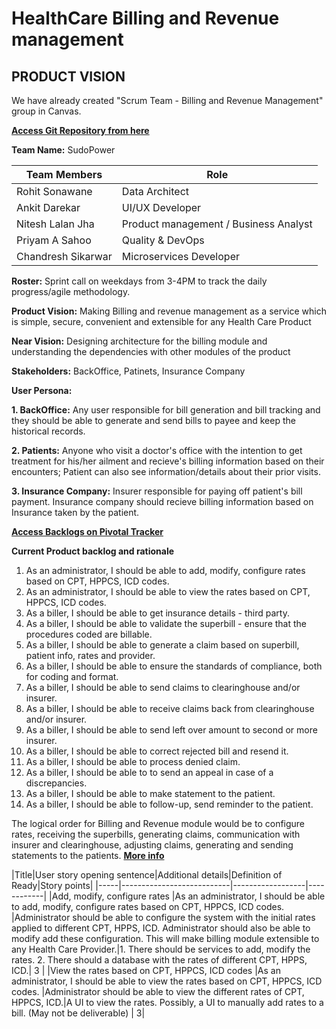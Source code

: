 # HealthCare Billing and Revenue management
## PRODUCT VISION

We have already created "Scrum Team - Billing and Revenue Management" group in Canvas.

**[Access Git Repository from here](https://github.com/rohit-njit/HealthCare---Billing-and-Revenue-management/)**

**Team Name:** SudoPower

|Team Members         |Role                                    |
|---------------------|----------------------------------------|
|Rohit Sonawane       |Data Architect                          |
|Ankit Darekar        |UI/UX Developer                         |
|Nitesh Lalan Jha     |Product management / Business Analyst   |
|Priyam A Sahoo       |Quality & DevOps                        |
|Chandresh Sikarwar   |Microservices Developer                 |

**Roster:** Sprint call on weekdays from 3-4PM to track the daily progress/agile methodology.

**Product Vision:** Making Billing and revenue management as a service which is simple, secure, convenient and extensible for any Health Care Product

**Near Vision:** Designing architecture for the billing module and understanding the dependencies with other modules of the product

**Stakeholders:** BackOffice, Patinets, Insurance Company

**User Persona:**

**1. BackOffice:** Any user responsible for bill generation and bill tracking and they should be able to generate and send bills
to payee and keep the historical records.

**2. Patients:** Anyone who visit a doctor's office with the intention to get treatment for his/her ailment and recieve's 
billing information based on their encounters; Patient can also see information/details about their prior visits.

**3. Insurance Company:** Insurer responsible for paying off patient's bill payment. Insurance company should recieve billing 
information based on Insurance taken by the patient.

**[Access Backlogs on Pivotal Tracker](https://www.pivotaltracker.com/n/projects/2532665)**

**Current Product backlog and rationale**
1. As an administrator, I should be able to add, modify, configure rates based on CPT, HPPCS, ICD codes.
2. As an administrator, I should be able to view the rates based on CPT, HPPCS, ICD codes.
3. As a biller, I should be able to get insurance details - third party.
4. As a biller, I should be able to validate the superbill - ensure that the procedures coded are billable.
5. As a biller, I should be able to generate a claim based on superbill, patient info, rates and provider.
6. As a biller, I should be able to ensure the standards of compliance, both for coding and format.
7. As a biller, I should be able to send claims to clearinghouse and/or insurer.
9. As a biller, I should be able to receive claims back from clearinghouse and/or insurer.
10. As a biller, I should be able to send left over amount to second or more insurer.
11. As a biller, I should be able to correct rejected bill and resend it.
12. As a biller, I should be able to process denied claim.
13. As a biller, I should be able to to send an appeal in case of a discrepancies.
14. As a biller, I should be able to make statement to the patient.
15. As a biller, I should be able to follow-up, send reminder to the patient.

The logical order for Billing and Revenue module would be to configure rates, receiving the superbills, generating claims, communication with insurer and clearinghouse, adjusting claims, generating and sending statements to the patients. **[More info](https://www.pivotaltracker.com/n/projects/2532665)**

|Title|User story opening sentence|Additional details|Definition of Ready|Story points|
|-----|---------------------------|------------------|------------|
|Add, modify, configure rates |As an administrator, I should be able to add, modify, configure rates based on CPT, HPPCS, ICD codes. |Administrator should be able to configure the system with the initial rates applied to different CPT, HPPS, ICD. Administrator should also be able to modify add these configuration. This will make billing module extensible to any Health Care Provider.|1. There should be services to add, modify the rates.
2. There should a database with the rates of different CPT, HPPS, ICD.| 3 |
|View the rates based on CPT, HPPCS, ICD codes |As an administrator, I should be able to view the rates based on CPT, HPPCS, ICD codes. |Administrator should be able to view the different rates of CPT, HPPCS, ICD.|A UI to view the rates.
Possibly, a UI to manually add rates to a bill. (May not be deliverable) | 3|
